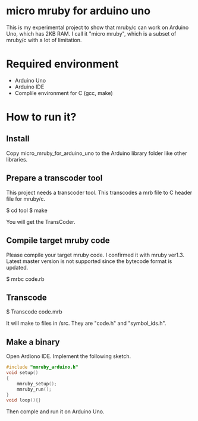 # micro mruby for arduino uno

This is my experimental project to show that mruby/c can work on Arduino Uno, which has 2KB RAM.
I call it "micro mruby", which is a subset of mruby/c with a lot of limitation.

# Required environment

* Arduino Uno
* Arduino IDE
* Complile environment for C (gcc, make)

# How to run it?

## Install

Copy micro_mruby_for_arduino_uno to the Arduino library folder like other libraries.

## Prepare a transcoder tool

This project needs a transcoder tool. This transcodes a mrb file to C header file for mruby/c.

$ cd tool
$ make

You will get the TransCoder.

## Compile target mruby code

Please compile your target mruby code. I confirmed it with mruby ver1.3. Latest master version is not supported since the bytecode format is updated.

$ mrbc code.rb

## Transcode

$ Transcode code.mrb

It will make to files in /src. They are "code.h" and "symbol_ids.h".

## Make a binary

Open Ardiono IDE. Implement the following sketch.

```C
#include "mmruby_arduino.h"
void setup()
{
	mmruby_setup();
	mmruby_run();
}
void loop(){}
```

Then comple and run it on Arduino Uno.

